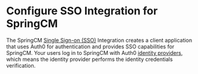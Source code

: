 # Configure SSO Integration for SpringCM

The SpringCM [Single Sign-on (SSO)](/sso) Integration creates a client application that uses Auth0 for authentication and provides SSO capabilities for SpringCM. Your users log in to SpringCM with Auth0 [identity providers](/identityproviders), which means the identity provider performs the identity credentials verification.
